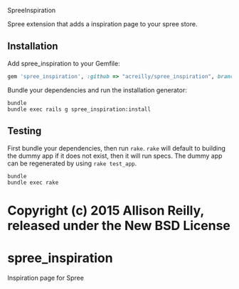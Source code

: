 SpreeInspiration

Spree extension that adds a inspiration page to your spree store.

Installation
------------

Add spree_inspiration to your Gemfile:

```ruby
gem 'spree_inspiration', :github => "acreilly/spree_inspiration", branch: "2-4-stable"
```

Bundle your dependencies and run the installation generator:

```shell
bundle
bundle exec rails g spree_inspiration:install
```

Testing
-------

First bundle your dependencies, then run `rake`. `rake` will default to building the dummy app if it does not exist, then it will run specs. The dummy app can be regenerated by using `rake test_app`.

```shell
bundle
bundle exec rake
```

Copyright (c) 2015 Allison Reilly, released under the New BSD License
=======
# spree_inspiration
Inspiration page for Spree
